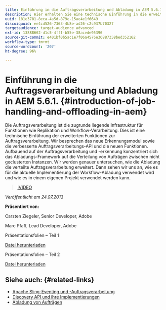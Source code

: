 ```yaml
---
title: Einführung in die Auftragsverarbeitung und Abladung in AEM 5.6.1.
description: Hier erhalten Sie eine technische Einführung in die erweiterten Funktionen zur Bearbeitung von Aufträgen. Die Auftragsverarbeitung ist die zugrunde liegende Infrastruktur für Funktionen wie Replikation und Workflow-Verarbeitung. Erfahren Sie mehr über das Erkennungsmodul sowie die verbesserte Auftragsverarbeitungs-API und neue Funktionen.
uuid: 181e3781-8eca-4a5d-879e-15ae4e1f6649
discoiquuid: ee4cd526-7363-4b8e-ad26-c2c937b70327
targetaudience: target-audience advanced
exl-id: 13888662-d1c5-4fff-b55e-38acede95396
source-git-commit: e401bf0b5ac1e7f06a4576e36887358bed352162
workflow-type: tm+mt
source-wordcount: '207'
ht-degree: 96%

---
```


# Einführung in die Auftragsverarbeitung und Abladung in AEM 5.6.1. {#introduction-of-job-handling-and-offloading-in-aem}

Die Auftragsverarbeitung ist die zugrunde liegende Infrastruktur für Funktionen wie Replikation und Workflow-Verarbeitung. Dies ist eine technische Einführung der erweiterten Funktionen zur Auftragsverarbeitung. Wir besprechen das neue Erkennungsmodul sowie die verbesserte Auftragsverarbeitungs-API und die neuen Funktionen. Aufbauend auf der Auftragsverarbeitung und -erkennung konzentriert sich das Abladungs-Framework auf die Verteilung von Aufträgen zwischen nicht geclusterten Instanzen. Wir werden genauer untersuchen, wie die Abladung die verteilte Auftragsverarbeitung erweitert. Dann sehen wir uns an, wie es für die aktuelle Implementierung der Workflow-Abladung verwendet wird und wie es in einem eigenen Projekt verwendet werden kann.

>[!VIDEO](https://video.tv.adobe.com/v/19580/?quality=9)

*Veröffentlicht am 24.07.2013*

**Präsentiert von:**

Carsten Ziegeler, Senior Developer, Adobe

Marc Pfaff, Lead Developer, Adobe

Präsentationsfolien – Teil 1

[Datei herunterladen](assets/jobhandling.pdf)

Präsentationsfolien – Teil 2

[Datei herunterladen](assets/offloading.pdf)

## Siehe auch: {#related-links}

* [Apache Sling-Eventing und -Auftragsverarbeitung](https://sling.apache.org/documentation/bundles/apache-sling-eventing-and-job-handling.html)
* [Discovery API und ihre Implementierungen](https://sling.apache.org/documentation/bundles/discovery-api-and-impl.html)
* [Abladung von Aufträgen](https://docs.adobe.com/docs/en/cq/current/deploying/offloading.html)
